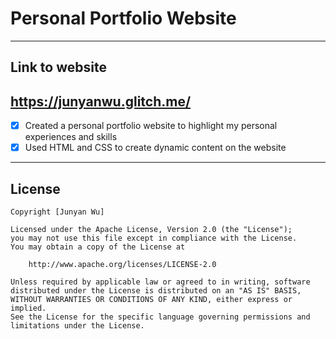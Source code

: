 # Personal Portfolio Website
-------------------

## Link to website
https://junyanwu.glitch.me/
-------------------

- [X] Created a personal portfolio website to highlight my personal experiences and skills
- [X] Used HTML and CSS to create dynamic content on the website
-------------------

## License

    Copyright [Junyan Wu]

    Licensed under the Apache License, Version 2.0 (the "License");
    you may not use this file except in compliance with the License.
    You may obtain a copy of the License at

        http://www.apache.org/licenses/LICENSE-2.0

    Unless required by applicable law or agreed to in writing, software
    distributed under the License is distributed on an "AS IS" BASIS,
    WITHOUT WARRANTIES OR CONDITIONS OF ANY KIND, either express or implied.
    See the License for the specific language governing permissions and
    limitations under the License.
    
